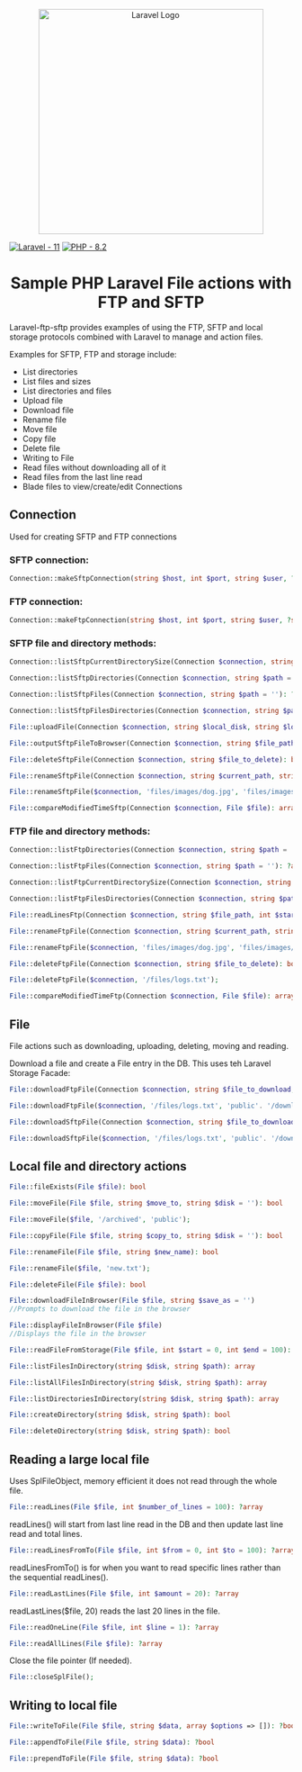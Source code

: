 <p align="center"><a href="https://laravel.com" target="_blank"><img src="https://raw.githubusercontent.com/laravel/art/master/logo-lockup/5%20SVG/2%20CMYK/1%20Full%20Color/laravel-logolockup-cmyk-red.svg" width="400" alt="Laravel Logo"></a></p>

[![Laravel - 11](https://img.shields.io/badge/Laravel-11-red)]()
[![PHP - 8.2](https://img.shields.io/badge/PHP-8.2-purple.svg)]()


<h1 align="center">Sample PHP Laravel File actions with FTP and SFTP</h1>

Laravel-ftp-sftp provides examples of using the FTP, SFTP and local storage protocols combined with Laravel to manage and action files.

Examples for SFTP, FTP and storage include:

- List directories
- List files and sizes
- List directories and files
- Upload file
- Download file
- Rename file
- Move file
- Copy file
- Delete file
- Writing to File
- Read files without downloading all of it
- Read files from the last line read
- Blade files to view/create/edit Connections

## Connection

Used for creating SFTP and FTP connections

### SFTP connection:

```php
Connection::makeSftpConnection(string $host, int $port, string $user, ?string $password = '', int $timeout = 8, ?string $key = ''): ?SFTP
```

### FTP connection:

```php
Connection::makeFtpConnection(string $host, int $port, string $user, ?string $password = '', int $timeout = 8): ?\FTP\Connection
```

### SFTP file and directory methods:

```php
Connection::listSftpCurrentDirectorySize(Connection $connection, string $path = ''): ?array
```

```php
Connection::listSftpDirectories(Connection $connection, string $path = ''): ?array
```

```php
Connection::listSftpFiles(Connection $connection, string $path = ''): ?array
```

```php
Connection::listSftpFilesDirectories(Connection $connection, string $path = ''): ?array
```

```php
File::uploadFile(Connection $connection, string $local_disk, string $local_filepath, string $upload_as): bool
```

```php
File::outputSftpFileToBrowser(Connection $connection, string $file_path)
```

```php
File::deleteSftpFile(Connection $connection, string $file_to_delete): bool
```

```php
File::renameSftpFile(Connection $connection, string $current_path, string $new_path): bool

File::renameSftpFile($connection, 'files/images/dog.jpg', 'files/images/cat.jpg');
```

```php
File::compareModifiedTimeSftp(Connection $connection, File $file): array
```

### FTP file and directory methods:

```php
Connection::listFtpDirectories(Connection $connection, string $path = ''): ?array
```

```php
Connection::listFtpFiles(Connection $connection, string $path = ''): ?array
```

```php
Connection::listFtpCurrentDirectorySize(Connection $connection, string $path = ''): ?array
```

```php
Connection::listFtpFilesDirectories(Connection $connection, string $path = ''): ?array
```

```php
File::readLinesFtp(Connection $connection, string $file_path, int $start = 0, int $num_lines = 100): ?array
```

```php
File::renameFtpFile(Connection $connection, string $current_path, string $new_path): bool

File::renameFtpFile($connection, 'files/images/dog.jpg', 'files/images/cat.jpg');
```

```php
File::deleteFtpFile(Connection $connection, string $file_to_delete): bool

File::deleteFtpFile($connection, '/files/logs.txt');
```

```php
File::compareModifiedTimeFtp(Connection $connection, File $file): array
```

## File

File actions such as downloading, uploading, deleting, moving and reading.

Download a file and create a File entry in the DB. This uses teh Laravel Storage Facade:

```php
File::downloadFtpFile(Connection $connection, string $file_to_download, string $disk, string $save_to, string $save_as): bool

File::downloadFtpFile($connection, '/files/logs.txt', 'public'. '/downloaded', 'logs.txt');
```

```php
File::downloadSftpFile(Connection $connection, string $file_to_download, string $disk, string $save_to, string $save_as): bool

File::downloadSftpFile($connection, '/files/logs.txt', 'public'. '/downloaded', 'logs.txt');
```
## Local file and directory actions

```php
File::fileExists(File $file): bool
```

```php
File::moveFile(File $file, string $move_to, string $disk = ''): bool

File::moveFile($file, '/archived', 'public');
```

```php
File::copyFile(File $file, string $copy_to, string $disk = ''): bool
```

```php
File::renameFile(File $file, string $new_name): bool

File::renameFile($file, 'new.txt');
```

```php
File::deleteFile(File $file): bool
```

```php
File::downloadFileInBrowser(File $file, string $save_as = '')
//Prompts to download the file in the browser
```

```php
File::displayFileInBrowser(File $file)
//Displays the file in the browser
```

```php
File::readFileFromStorage(File $file, int $start = 0, int $end = 100): ?array
```


```php
File::listFilesInDirectory(string $disk, string $path): array
```

```php
File::listAllFilesInDirectory(string $disk, string $path): array
```

```php
File::listDirectoriesInDirectory(string $disk, string $path): array
```

```php
File::createDirectory(string $disk, string $path): bool
```

```php
File::deleteDirectory(string $disk, string $path): bool
```




## Reading a large local file

Uses SplFileObject, memory efficient it does not read through the whole file.

```php
File::readLines(File $file, int $number_of_lines = 100): ?array
```

readLines() will start from last line read in the DB and then update last line read and total lines.

```php
File::readLinesFromTo(File $file, int $from = 0, int $to = 100): ?array
```

readLinesFromTo() is for when you want to read specific lines rather than the sequential readLines().


```php
File::readLastLines(File $file, int $amount = 20): ?array
``````

readLastLines($file, 20) reads the last 20 lines in the file.

```php
File::readOneLine(File $file, int $line = 1): ?array
```

```php
File::readAllLines(File $file): ?array
```

Close the file pointer (If needed).

```php
File::closeSplFile();
```

## Writing to local file

```php
File::writeToFile(File $file, string $data, array $options => []): ?bool
``````

```php
File::appendToFile(File $file, string $data): ?bool
``````

```php
File::prependToFile(File $file, string $data): ?bool
```
